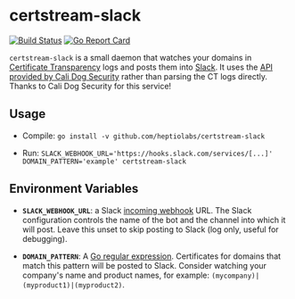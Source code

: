 # certstream-slack
[![Build Status](https://travis-ci.org/heptiolabs/certstream-slack.svg?branch=master)](https://travis-ci.org/heptiolabs/certstream-slack)
[![Go Report Card](https://goreportcard.com/badge/github.com/heptiolabs/certstream-slack)](https://goreportcard.com/report/github.com/heptiolabs/certstream-slack)

`certstream-slack` is a small daemon that watches your domains in [Certificate Transparency](https://www.certificate-transparency.org/what-is-ct) logs and posts them into [Slack](https://slack.com/). It uses the [API provided by Cali Dog Security](https://certstream.calidog.io/) rather than parsing the CT logs directly. Thanks to Cali Dog Security for this service!

## Usage

- Compile: `go install -v github.com/heptiolabs/certstream-slack`

- Run: `SLACK_WEBHOOK_URL='https://hooks.slack.com/services/[...]' DOMAIN_PATTERN='example' certstream-slack`

## Environment Variables

- **`SLACK_WEBHOOK_URL`**: a Slack [incoming webhook](https://api.slack.com/custom-integrations/incoming-webhooks) URL.
  The Slack configuration controls the name of the bot and the channel into which it will post.
  Leave this unset to skip posting to Slack (log only, useful for debugging).

- **`DOMAIN_PATTERN`**: A [Go regular expression](https://golang.org/pkg/regexp/syntax/).
  Certificates for domains that match this pattern will be posted to Slack.
  Consider watching your company's name and product names, for example: `(mycompany)|(myproduct1)|(myproduct2)`.
